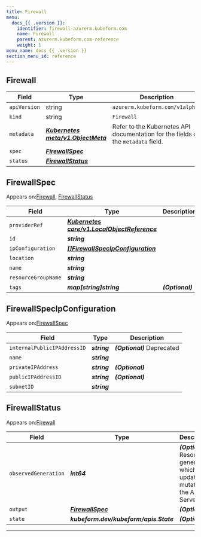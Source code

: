 ```yaml
---
title: Firewall
menu:
  docs_{{ .version }}:
    identifier: firewall-azurerm.kubeform.com
    name: Firewall
    parent: azurerm.kubeform.com-reference
    weight: 1
menu_name: docs_{{ .version }}
section_menu_id: reference
---
```


## Firewall
| Field | Type | Description |
| ------ | ----- | ----------- |
| `apiVersion` | string | `azurerm.kubeform.com/v1alpha1` |
|    `kind` | string | `Firewall` |
| `metadata` | ***[Kubernetes meta/v1.ObjectMeta](https://kubernetes.io/docs/reference/generated/kubernetes-api/v1.13/#objectmeta-v1-meta)***|Refer to the Kubernetes API documentation for the fields of the `metadata` field.|
| `spec` | ***[FirewallSpec](#FirewallSpec)***||
| `status` | ***[FirewallStatus](#FirewallStatus)***||
## FirewallSpec

Appears on:[Firewall](#Firewall), [FirewallStatus](#FirewallStatus)

| Field | Type | Description |
| ------ | ----- | ----------- |
| `providerRef` | ***[Kubernetes core/v1.LocalObjectReference](https://kubernetes.io/docs/reference/generated/kubernetes-api/v1.13/#localobjectreference-v1-core)***||
| `id` | ***string***||
| `ipConfiguration` | ***[[]FirewallSpecIpConfiguration](#FirewallSpecIpConfiguration)***||
| `location` | ***string***||
| `name` | ***string***||
| `resourceGroupName` | ***string***||
| `tags` | ***map[string]string***| ***(Optional)*** |
## FirewallSpecIpConfiguration

Appears on:[FirewallSpec](#FirewallSpec)

| Field | Type | Description |
| ------ | ----- | ----------- |
| `internalPublicIPAddressID` | ***string***| ***(Optional)*** Deprecated|
| `name` | ***string***||
| `privateIPAddress` | ***string***| ***(Optional)*** |
| `publicIPAddressID` | ***string***| ***(Optional)*** |
| `subnetID` | ***string***||
## FirewallStatus

Appears on:[Firewall](#Firewall)

| Field | Type | Description |
| ------ | ----- | ----------- |
| `observedGeneration` | ***int64***| ***(Optional)*** Resource generation, which is updated on mutation by the API Server.|
| `output` | ***[FirewallSpec](#FirewallSpec)***| ***(Optional)*** |
| `state` | ***kubeform.dev/kubeform/apis.State***| ***(Optional)*** |
---
